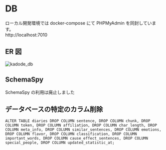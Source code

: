 # DB

ローカル開発環境では docker-compose にて PHPMyAdmin を同封しています。  
http://localhost:7010

## ER 図

![kadode_db](https://user-images.githubusercontent.com/63891531/205061986-a0c98fe4-2457-4d58-aa42-7b60380a42ea.png)

## SchemaSpy

SchemaSpy の利用は廃止しました

## データベースの特定のカラム削除

```
ALTER TABLE diaries DROP COLUMN sentence, DROP COLUMN chunk, DROP COLUMN token, DROP COLUMN affiliation, DROP COLUMN char_length, DROP COLUMN meta_info, DROP COLUMN similar_sentences, DROP COLUMN emotions, DROP COLUMN flavor, DROP COLUMN classification, DROP COLUMN important_words, DROP COLUMN cause_effect_sentences, DROP COLUMN special_people, DROP COLUMN updated_statistic_at;
```
